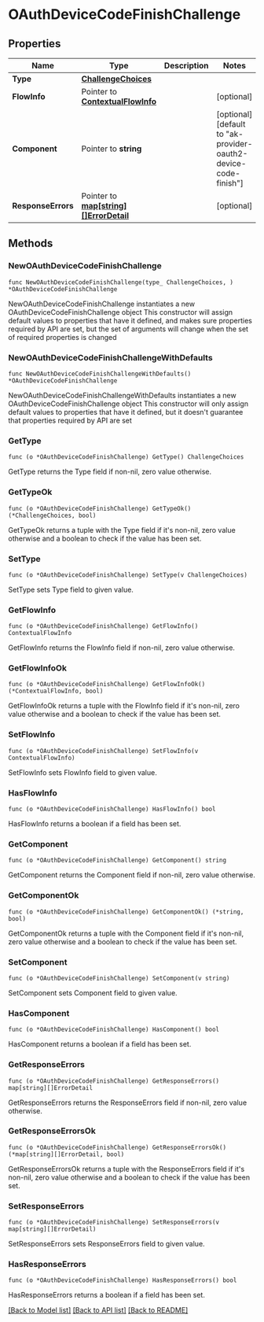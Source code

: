 # OAuthDeviceCodeFinishChallenge

## Properties

Name | Type | Description | Notes
------------ | ------------- | ------------- | -------------
**Type** | [**ChallengeChoices**](ChallengeChoices.md) |  | 
**FlowInfo** | Pointer to [**ContextualFlowInfo**](ContextualFlowInfo.md) |  | [optional] 
**Component** | Pointer to **string** |  | [optional] [default to "ak-provider-oauth2-device-code-finish"]
**ResponseErrors** | Pointer to [**map[string][]ErrorDetail**](array.md) |  | [optional] 

## Methods

### NewOAuthDeviceCodeFinishChallenge

`func NewOAuthDeviceCodeFinishChallenge(type_ ChallengeChoices, ) *OAuthDeviceCodeFinishChallenge`

NewOAuthDeviceCodeFinishChallenge instantiates a new OAuthDeviceCodeFinishChallenge object
This constructor will assign default values to properties that have it defined,
and makes sure properties required by API are set, but the set of arguments
will change when the set of required properties is changed

### NewOAuthDeviceCodeFinishChallengeWithDefaults

`func NewOAuthDeviceCodeFinishChallengeWithDefaults() *OAuthDeviceCodeFinishChallenge`

NewOAuthDeviceCodeFinishChallengeWithDefaults instantiates a new OAuthDeviceCodeFinishChallenge object
This constructor will only assign default values to properties that have it defined,
but it doesn't guarantee that properties required by API are set

### GetType

`func (o *OAuthDeviceCodeFinishChallenge) GetType() ChallengeChoices`

GetType returns the Type field if non-nil, zero value otherwise.

### GetTypeOk

`func (o *OAuthDeviceCodeFinishChallenge) GetTypeOk() (*ChallengeChoices, bool)`

GetTypeOk returns a tuple with the Type field if it's non-nil, zero value otherwise
and a boolean to check if the value has been set.

### SetType

`func (o *OAuthDeviceCodeFinishChallenge) SetType(v ChallengeChoices)`

SetType sets Type field to given value.


### GetFlowInfo

`func (o *OAuthDeviceCodeFinishChallenge) GetFlowInfo() ContextualFlowInfo`

GetFlowInfo returns the FlowInfo field if non-nil, zero value otherwise.

### GetFlowInfoOk

`func (o *OAuthDeviceCodeFinishChallenge) GetFlowInfoOk() (*ContextualFlowInfo, bool)`

GetFlowInfoOk returns a tuple with the FlowInfo field if it's non-nil, zero value otherwise
and a boolean to check if the value has been set.

### SetFlowInfo

`func (o *OAuthDeviceCodeFinishChallenge) SetFlowInfo(v ContextualFlowInfo)`

SetFlowInfo sets FlowInfo field to given value.

### HasFlowInfo

`func (o *OAuthDeviceCodeFinishChallenge) HasFlowInfo() bool`

HasFlowInfo returns a boolean if a field has been set.

### GetComponent

`func (o *OAuthDeviceCodeFinishChallenge) GetComponent() string`

GetComponent returns the Component field if non-nil, zero value otherwise.

### GetComponentOk

`func (o *OAuthDeviceCodeFinishChallenge) GetComponentOk() (*string, bool)`

GetComponentOk returns a tuple with the Component field if it's non-nil, zero value otherwise
and a boolean to check if the value has been set.

### SetComponent

`func (o *OAuthDeviceCodeFinishChallenge) SetComponent(v string)`

SetComponent sets Component field to given value.

### HasComponent

`func (o *OAuthDeviceCodeFinishChallenge) HasComponent() bool`

HasComponent returns a boolean if a field has been set.

### GetResponseErrors

`func (o *OAuthDeviceCodeFinishChallenge) GetResponseErrors() map[string][]ErrorDetail`

GetResponseErrors returns the ResponseErrors field if non-nil, zero value otherwise.

### GetResponseErrorsOk

`func (o *OAuthDeviceCodeFinishChallenge) GetResponseErrorsOk() (*map[string][]ErrorDetail, bool)`

GetResponseErrorsOk returns a tuple with the ResponseErrors field if it's non-nil, zero value otherwise
and a boolean to check if the value has been set.

### SetResponseErrors

`func (o *OAuthDeviceCodeFinishChallenge) SetResponseErrors(v map[string][]ErrorDetail)`

SetResponseErrors sets ResponseErrors field to given value.

### HasResponseErrors

`func (o *OAuthDeviceCodeFinishChallenge) HasResponseErrors() bool`

HasResponseErrors returns a boolean if a field has been set.


[[Back to Model list]](../README.md#documentation-for-models) [[Back to API list]](../README.md#documentation-for-api-endpoints) [[Back to README]](../README.md)


